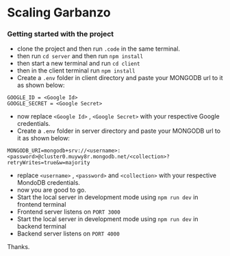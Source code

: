 # Scaling Garbanzo

### Getting started with the project

- clone the project and then run `.code` in the same terminal.
- then run `cd server` and then run `npm install`
- then start a new terminal and run `cd client`
- then in the client terminal run `npm install`
- Create a `.env` folder in client directory and paste your MONGODB url to it as shown below:
```
GOOGLE_ID = <Google Id>
GOOGLE_SECRET = <Google Secret>
```
- now replace `<Google Id>` , `<Google Secret>` with your respective Google credentials.
- Create a `.env` folder in server directory and paste your MONGODB url to it as shown below:

```
MONGODB_URI=mongodb+srv://<username>:<password>@cluster0.muywy8r.mongodb.net/<collection>?retryWrites=true&w=majority
```

- replace `<username>` , `<password>` and `<collection>` with your respective MondoDB credentials.
- now you are good to go.
- Start the local server in development mode using `npm run dev` in frontend terminal
- Frontend server listens on `PORT 3000`
- Start the local server in development mode using `npm run dev` in backend terminal
- Backend server listens on `PORT 4000`


Thanks.